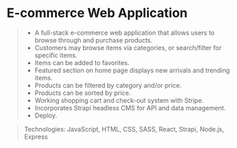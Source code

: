 # E-commerce Web Application

>- A full-stack e-commerce web application that allows users to browse through and purchase products.
>- Customers may browse items via categories, or search/filter for specific items.
>- Items can be added to favorites.
>- Featured section on home page displays new arrivals and trending items.
>- Products can be filtered by category and/or price.
>- Products can be sorted by price.
>- Working shopping cart and check-out system with Stripe.
>- Incorporates Strapi headless CMS for API and data management.
>- Deploy.

> Technologies:  JavaScript, HTML, CSS, SASS, React, Strapi, Node.js, Express
